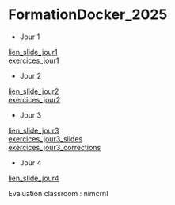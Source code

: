 # FormationDocker_2025

* Jour 1

[lien_slide_jour1](https://github.com/SitrakaResearchAndPOC/FormationDocker_2025/blob/main/Docker%20Jours%201.pptx)
</br> 
[exercices_jour1](https://github.com/SitrakaResearchAndPOC/FormationDocker_2025/edit/main/exercices_jour1.md)

* Jour 2

[lien_slide_jour2](https://github.com/SitrakaResearchAndPOC/FormationDocker_2025/blob/main/Docker%20Jours%202.pptx)
</br> 
[exercices_jour2](https://github.com/SitrakaResearchAndPOC/FormationDocker_2025/blob/main/exercices_jour2.md)


* Jour 3

[lien_slide_jour3](https://github.com/SitrakaResearchAndPOC/FormationDocker_2025/blob/main/Docker%20Jours%203.pptx)
</br> 
[exercices_jour3_slides](https://github.com/SitrakaResearchAndPOC/FormationDocker_2025/blob/main/exercices_jour3.pptx)
</br> 
[exercices_jour3_corrections](https://github.com/SitrakaResearchAndPOC/FormationDocker_2025/blob/main/exercices_jour3.md)

* Jour 4

[lien_slide_jour4](https://github.com/SitrakaResearchAndPOC/FormationDocker_2025/blob/main/Docker%20Jours%20%204.pptx)
</br> 

Evaluation classroom : nimcrnl
